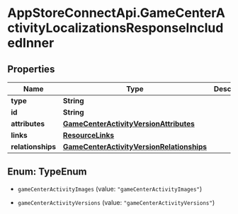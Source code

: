 # AppStoreConnectApi.GameCenterActivityLocalizationsResponseIncludedInner

## Properties

Name | Type | Description | Notes
------------ | ------------- | ------------- | -------------
**type** | **String** |  | 
**id** | **String** |  | 
**attributes** | [**GameCenterActivityVersionAttributes**](GameCenterActivityVersionAttributes.md) |  | [optional] 
**links** | [**ResourceLinks**](ResourceLinks.md) |  | [optional] 
**relationships** | [**GameCenterActivityVersionRelationships**](GameCenterActivityVersionRelationships.md) |  | [optional] 



## Enum: TypeEnum


* `gameCenterActivityImages` (value: `"gameCenterActivityImages"`)

* `gameCenterActivityVersions` (value: `"gameCenterActivityVersions"`)




